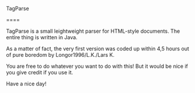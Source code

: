 TagParse

====

TagParse is a small leightweight parser for HTML-style documents.
The entire thing is written in Java.

As a matter of fact, the very first version was coded up within 4,5 hours out of pure boredom by Longor1996/L.K./Lars K.


You are free to do whatever you want to do with this!
But it would be nice if you give credit if you use it.

Have a nice day!